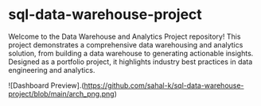 # sql-data-warehouse-project
Welcome to the Data Warehouse and Analytics Project repository!
This project demonstrates a comprehensive data warehousing and analytics solution, from building a data warehouse to generating actionable insights. Designed as a portfolio project, it highlights industry best practices in data engineering and analytics.



![Dashboard Preview].(https://github.com/sahal-k/sql-data-warehouse-project/blob/main/arch_png.png)
